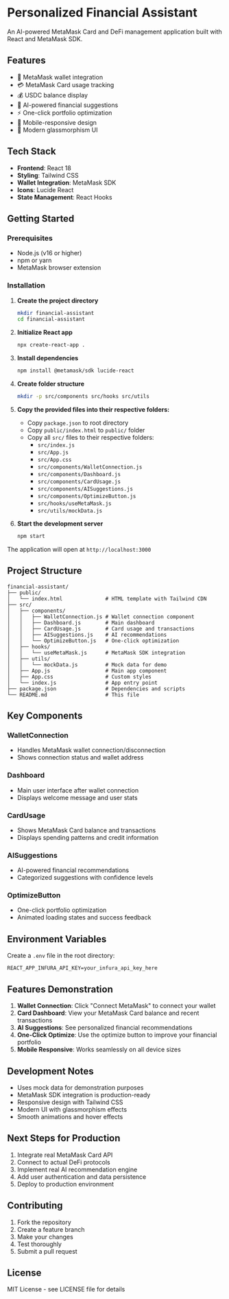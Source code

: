 # Personalized Financial Assistant

An AI-powered MetaMask Card and DeFi management application built with React and MetaMask SDK.

## Features

- 🔗 MetaMask wallet integration
- 💳 MetaMask Card usage tracking
- 💰 USDC balance display
- 🤖 AI-powered financial suggestions
- ⚡ One-click portfolio optimization
- 📱 Mobile-responsive design
- 🎨 Modern glassmorphism UI

## Tech Stack

- **Frontend**: React 18
- **Styling**: Tailwind CSS
- **Wallet Integration**: MetaMask SDK
- **Icons**: Lucide React
- **State Management**: React Hooks

## Getting Started

### Prerequisites

- Node.js (v16 or higher)
- npm or yarn
- MetaMask browser extension

### Installation

1. **Create the project directory**
   ```bash
   mkdir financial-assistant
   cd financial-assistant
   ```

2. **Initialize React app**
   ```bash
   npx create-react-app .
   ```

3. **Install dependencies**
   ```bash
   npm install @metamask/sdk lucide-react
   ```

4. **Create folder structure**
   ```bash
   mkdir -p src/components src/hooks src/utils
   ```

5. **Copy the provided files into their respective folders:**

   - Copy `package.json` to root directory
   - Copy `public/index.html` to `public/` folder
   - Copy all `src/` files to their respective folders:
     - `src/index.js`
     - `src/App.js`
     - `src/App.css`
     - `src/components/WalletConnection.js`
     - `src/components/Dashboard.js`
     - `src/components/CardUsage.js`
     - `src/components/AISuggestions.js`
     - `src/components/OptimizeButton.js`
     - `src/hooks/useMetaMask.js`
     - `src/utils/mockData.js`

6. **Start the development server**
   ```bash
   npm start
   ```

The application will open at `http://localhost:3000`

## Project Structure

```
financial-assistant/
├── public/
│   └── index.html              # HTML template with Tailwind CDN
├── src/
│   ├── components/
│   │   ├── WalletConnection.js # Wallet connection component
│   │   ├── Dashboard.js        # Main dashboard
│   │   ├── CardUsage.js        # Card usage and transactions
│   │   ├── AISuggestions.js    # AI recommendations
│   │   └── OptimizeButton.js   # One-click optimization
│   ├── hooks/
│   │   └── useMetaMask.js      # MetaMask SDK integration
│   ├── utils/
│   │   └── mockData.js         # Mock data for demo
│   ├── App.js                  # Main app component
│   ├── App.css                 # Custom styles
│   └── index.js                # App entry point
├── package.json                # Dependencies and scripts
└── README.md                   # This file
```

## Key Components

### WalletConnection
- Handles MetaMask wallet connection/disconnection
- Shows connection status and wallet address

### Dashboard
- Main user interface after wallet connection
- Displays welcome message and user stats

### CardUsage
- Shows MetaMask Card balance and transactions
- Displays spending patterns and credit information

### AISuggestions
- AI-powered financial recommendations
- Categorized suggestions with confidence levels

### OptimizeButton
- One-click portfolio optimization
- Animated loading states and success feedback

## Environment Variables

Create a `.env` file in the root directory:

```
REACT_APP_INFURA_API_KEY=your_infura_api_key_here
```

## Features Demonstration

1. **Wallet Connection**: Click "Connect MetaMask" to connect your wallet
2. **Card Dashboard**: View your MetaMask Card balance and recent transactions
3. **AI Suggestions**: See personalized financial recommendations
4. **One-Click Optimize**: Use the optimize button to improve your financial portfolio
5. **Mobile Responsive**: Works seamlessly on all device sizes

## Development Notes

- Uses mock data for demonstration purposes
- MetaMask SDK integration is production-ready
- Responsive design with Tailwind CSS
- Modern UI with glassmorphism effects
- Smooth animations and hover effects

## Next Steps for Production

1. Integrate real MetaMask Card API
2. Connect to actual DeFi protocols
3. Implement real AI recommendation engine
4. Add user authentication and data persistence
5. Deploy to production environment

## Contributing

1. Fork the repository
2. Create a feature branch
3. Make your changes
4. Test thoroughly
5. Submit a pull request

## License

MIT License - see LICENSE file for details